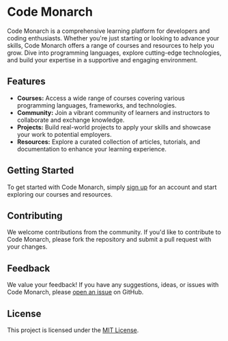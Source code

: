 # Code Monarch

Code Monarch is a comprehensive learning platform for developers and coding enthusiasts. Whether you're just starting or looking to advance your skills, Code Monarch offers a range of courses and resources to help you grow. Dive into programming languages, explore cutting-edge technologies, and build your expertise in a supportive and engaging environment.

## Features

- **Courses:** Access a wide range of courses covering various programming languages, frameworks, and technologies.
- **Community:** Join a vibrant community of learners and instructors to collaborate and exchange knowledge.
- **Projects:** Build real-world projects to apply your skills and showcase your work to potential employers.
- **Resources:** Explore a curated collection of articles, tutorials, and documentation to enhance your learning experience.

## Getting Started

To get started with Code Monarch, simply [sign up](#) for an account and start exploring our courses and resources.

## Contributing

We welcome contributions from the community. If you'd like to contribute to Code Monarch, please fork the repository and submit a pull request with your changes.

## Feedback

We value your feedback! If you have any suggestions, ideas, or issues with Code Monarch, please [open an issue](#) on GitHub.

## License

This project is licensed under the [MIT License](LICENSE).
